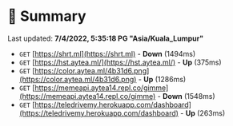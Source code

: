 # 📖 Summary
Last updated: **7/4/2022, 5:35:18 PG "Asia/Kuala_Lumpur"**

- `GET` [https://shrt.ml](https://shrt.ml) - **Down** (1494ms)
- `GET` [https://hst.aytea.ml/](https://hst.aytea.ml/) - **Up** (375ms)
- `GET` [https://color.aytea.ml/4b31d6.png](https://color.aytea.ml/4b31d6.png) - **Up** (1286ms)
- `GET` [https://memeapi.aytea14.repl.co/gimme](https://memeapi.aytea14.repl.co/gimme) - **Down** (1548ms)
- `GET` [https://teledrivemy.herokuapp.com/dashboard](https://teledrivemy.herokuapp.com/dashboard) - **Up** (263ms)
